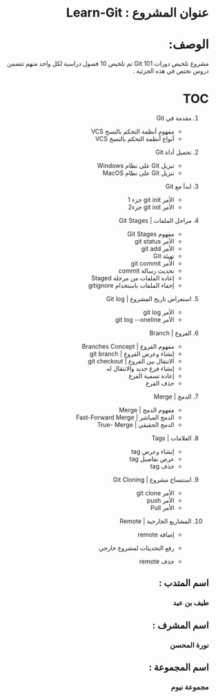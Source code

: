 <div dir=rtl>

# عنوان المشروع :  Learn-Git

# الوصف:
مشروع تلخيص دورات Git 101 تم تلخيص 10 فصول دراسية 
لكل واحد منهم تتضمن دروس تختص في هذه الجزئية .


# TOC

 1. مقدمة في Git 
    * مفهوم أنظمة التحكم بالنسخ VCS
    * أنواع أنظمة التحكم بالنسخ VCS

 1. تحميل أداة Git 
     * تنزيل Git على نظام Windows
     * تنزيل Git على نظام MacOS

 1. ابدأ مع Git
      * الأمر git init جزء 1
      * الأمر git init جزء2
 1. مراحل الملفات | Git Stages 
       * مفهوم Git Stages
       * الأمر git status
       * الأمر git add
       * تهيئة Git
       *  الأمر git commit
       * تحديث رسالة commit
       * إعادة الملفات من مرحلة Staged
       * إخفاء الملفات باستخدام gitignore
 1. استعراض تاريخ المشروع | Git log 
      * الأمر  git log
    * الأمر git log --oneline
     
 1. الفروع | Branch 
      * مفهوم الفروع | Branches Concept
      * إنشاء وعرض الفروع | git branch
      * الانتقال بين الفروع | git checkout
      * إنشاء فرع جديد والانتقال له
      * إعادة تسمية الفرع
      * حذف الفرع
      


 1.  الدمج | Merge
       * مفهوم الدمج | Merge
        * الدمج المباشر | Fast-Forward Merge
        * الدمج الحقيقي | True- Merge
 1. العلامات | Tags
       * إنشاء وعرض tag
    * عرض تفاصيل tag
    * حذف tag
 1.  استنساخ مشروع | Git Cloning
      * الأمر git clone
      * الأمر push
      * الأمر Pull
 1.  المشاريع الخارجية | Remote
     * إضافة remote

     * رفع التحديثات لمشروع خارجي
     * حذف remote


## اسم المتدب :
###  طيف بن عيد


## اسم المشرف :
###  نورة المحسن 

## اسم المجموعة :
 ### مجموعة نيوم 




</div>